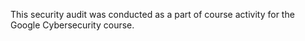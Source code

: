 This security audit was conducted as a part of course activity for the Google Cybersecurity course.
